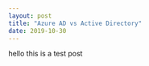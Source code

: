 ```yaml
---
layout: post
title: "Azure AD vs Active Directory"
date: 2019-10-30
---
```


hello this is a test post
